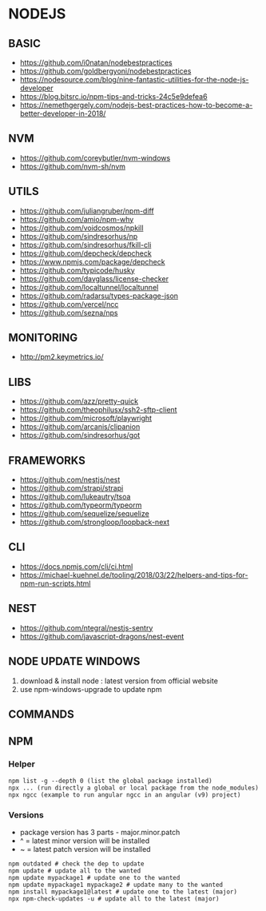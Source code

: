 
# NODEJS

## BASIC

- https://github.com/i0natan/nodebestpractices
- https://github.com/goldbergyoni/nodebestpractices
- https://nodesource.com/blog/nine-fantastic-utilities-for-the-node-js-developer
- https://blog.bitsrc.io/npm-tips-and-tricks-24c5e9defea6
- https://nemethgergely.com/nodejs-best-practices-how-to-become-a-better-developer-in-2018/

## NVM

- https://github.com/coreybutler/nvm-windows
- https://github.com/nvm-sh/nvm

## UTILS

- https://github.com/juliangruber/npm-diff
- https://github.com/amio/npm-why
- https://github.com/voidcosmos/npkill
- https://github.com/sindresorhus/np
- https://github.com/sindresorhus/fkill-cli
- https://github.com/depcheck/depcheck
- https://www.npmjs.com/package/depcheck
- https://github.com/typicode/husky
- https://github.com/davglass/license-checker
- https://github.com/localtunnel/localtunnel
- https://github.com/radarsu/types-package-json
- https://github.com/vercel/ncc
- https://github.com/sezna/nps

## MONITORING

- http://pm2.keymetrics.io/

## LIBS

- https://github.com/azz/pretty-quick
- https://github.com/theophilusx/ssh2-sftp-client
- https://github.com/microsoft/playwright
- https://github.com/arcanis/clipanion
- https://github.com/sindresorhus/got

## FRAMEWORKS

- https://github.com/nestjs/nest
- https://github.com/strapi/strapi
- https://github.com/lukeautry/tsoa
- https://github.com/typeorm/typeorm
- https://github.com/sequelize/sequelize
- https://github.com/strongloop/loopback-next

## CLI

- https://docs.npmjs.com/cli/ci.html
- https://michael-kuehnel.de/tooling/2018/03/22/helpers-and-tips-for-npm-run-scripts.html

## NEST

- https://github.com/ntegral/nestjs-sentry
- https://github.com/javascript-dragons/nest-event

## NODE UPDATE WINDOWS

1. download & install node : latest version from official website
2. use npm-windows-upgrade to update npm

## COMMANDS


## NPM

### Helper

```
npm list -g --depth 0 (list the global package installed)
npx ... (run directly a global or local package from the node_modules)
npx ngcc (example to run angular ngcc in an angular (v9) project)
```

### Versions

- package version has 3 parts - major.minor.patch
- ^ = latest minor version will be installed
- ~ = latest patch version will be installed

```
npm outdated # check the dep to update
npm update # update all to the wanted
npm update mypackage1 # update one to the wanted
npm update mypackage1 mypackage2 # update many to the wanted
npm install mypackage1@latest # update one to the latest (major)
npx npm-check-updates -u # update all to the latest (major)
```